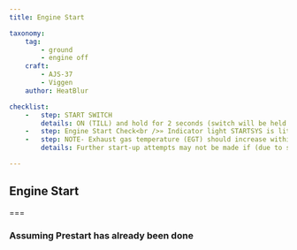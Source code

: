 ```yaml
---
title: Engine Start 

taxonomy:
    tag:
        - ground
        - engine off
    craft:
        - AJS-37
        - Viggen
    author: HeatBlur

checklist:
    -   step: START SWITCH
        details: ON (TILL) and hold for 2 seconds (switch will be held in place automatically        during the duration of the engine start cycle)
    -   step: Engine Start Check<br />» Indicator light STARTSYS is lit within 5 seconds (if not START SWITCH OFF).<br />» Maximum EGT (exhaust gas temperature) 400° C is not exceeded.<br />» If exceeded. Throttle to OFF, START SWITCH to OFF. Engine is likely faulty.<br />» Checks during ground idle.<br />» RPM- 55-65 %.<br />» Pressure ratio- around 1.0.<br />» Nozzle indicator- Fully open.<br />» Maximum Exhaust Gas Temperature (EGT)- 350 °C.<br />» Indicator lights- OFF;<br />» OLJETRYCK (oil pressure may be lit maximum of 60 seconds) X-TANK BRÄ (Drop tank fuel).<br />» SPAK-  Automatically turned ON. Check.<br />» If risk for engine icing. Turn engine de-ice (AVISNING MOTOR) ON (TILL).
    -   step: NOTE- Exhaust gas temperature (EGT) should increase within 30 seconds.
        details: Further start-up attempts may not be made if (due to safety concerns)<br />Failed start-up due to exceeded EGT.<br />RPM has increased over 65% without pilot input (possible danger of runaway engine). <br />A maximum of three engine start-up attempts is allowed. At least a minute should elapse between each attempt is started. <br />When the STARTER SWITCH is set to ON (TILL), until the indicator light START-SYST is turned off, the Master Caution system is inhibited.

---
```


## Engine Start

===

### Assuming Prestart has already been done

